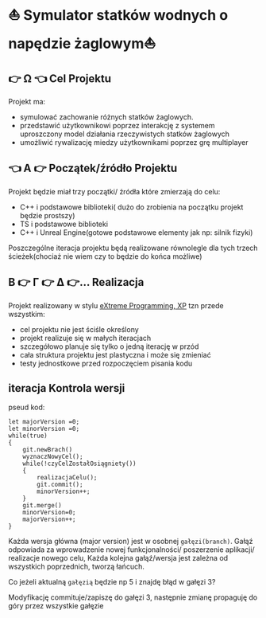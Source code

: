 # ⛵ Symulator statków wodnych o napędzie żaglowym⛵ 

## 👉 Ω 👈 Cel Projektu 
Projekt ma:
+ symulować zachowanie różnych statków żaglowych.
+ przedstawić użytkownikowi poprzez interakcję z systemem uproszczony model działania rzeczywistych statków żaglowych
+ umożliwić rywalizację miedzy użytkownikami poprzez grę multiplayer

## 👈 Α 👉  Początek/źródło Projektu
Projekt będzie miał trzy początki/ źródła które zmierzają do celu:
+ C++ i podstawowe biblioteki( dużo do zrobienia na początku projekt będzie prostszy)
+ TS i podstawowe biblioteki
+ C++ i Unreal Engine(gotowe podstawowe elementy jak np: silnik fizyki)

Poszczególne iteracja projektu będą realizowane równolegle dla tych trzech ścieżek(chociaż nie wiem czy to będzie do końca możliwe)

## Β 👉 Γ 👉 Δ 👉...  Realizacja
Projekt realizowany w stylu [eXtreme Programming, XP](https://pl.wikipedia.org/wiki/Programowanie_ekstremalne) tzn przede wszystkim: 
+ cel projektu nie jest ściśle określony
+ projekt realizuje się w małych iteracjach 
+ szczegółowo planuje się tylko o jedną iterację w przód   
+ cała struktura projektu jest plastyczna i może się zmieniać
+ testy jednostkowe przed rozpoczęciem pisania kodu

## iteracja Kontrola wersji

pseud kod:
``` TS
let majorVersion =0;
let minorVersion =0;
while(true)
{    
    git.newBrach()
    wyznaczNowyCel();
    while(!czyCelZostałOsiągniety())
    {
        realizacjaCelu();
        git.commit();
        minorVersion++;
    }
    git.merge()
    minorVersion=0;
    majorVersion++;
}
```
Każda wersja główna (major version) jest w osobnej `gałęzi(branch)`. Gałąź odpowiada za wprowadzenie nowej funkcjonalności/ poszerzenie aplikacji/ realizacje nowego celu, Każda kolejna gałąź/wersja jest zależna od wszystkich poprzednich, tworzą łańcuch.  

Co jeżeli aktualną `gałęzią` będzie np 5 i znajdę błąd w gałęzi 3?

Modyfikację commituje/zapiszę do gałęzi 3, następnie zmianę propaguję do góry przez wszystkie gałęzie



